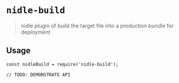 # `nidle-build`

> nidle plugin of build the target file into a production bundle for deployment

## Usage

```
const nidleBuild = require('nidle-build');

// TODO: DEMONSTRATE API
```
